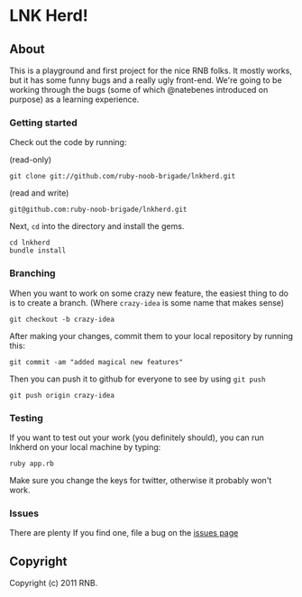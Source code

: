 # LNK Herd!

## About

This is a playground and first project for the nice RNB folks.  It mostly works, but it has some funny bugs and a really ugly front-end.  We're going to be working through the bugs (some of which @natebenes introduced on purpose) as a learning experience.

### Getting started

Check out the code by running:

(read-only)

    git clone git://github.com/ruby-noob-brigade/lnkherd.git
    
(read and write)

    git@github.com:ruby-noob-brigade/lnkherd.git
    
Next, `cd` into the directory and install the gems.

    cd lnkherd
    bundle install
    
### Branching

When you want to work on some crazy new feature, the easiest thing to do is to create a branch.  (Where `crazy-idea` is some name that makes sense)

    git checkout -b crazy-idea

After making your changes, commit them to your local repository by running this:

    git commit -am "added magical new features"

Then you can push it to github for everyone to see by using `git push`

    git push origin crazy-idea
    
### Testing

If you want to test out your work (you definitely should), you can run lnkherd on your local machine by typing:

    ruby app.rb

Make sure you change the keys for twitter, otherwise it probably won't work.

### Issues

There are plenty  If you find one, file a bug on the [issues page](https://github.com/ruby-noob-brigade/lnkherd/issues)

## Copyright

Copyright (c) 2011 RNB.